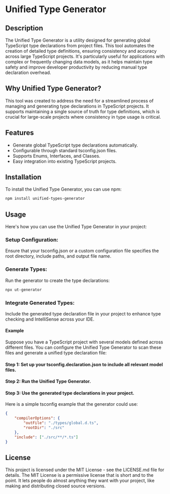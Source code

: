 # Unified Type Generator

## Description

The Unified Type Generator is a utility designed for generating global TypeScript type declarations from project files. This tool automates the creation of detailed type definitions, ensuring consistency and accuracy across large TypeScript projects. It's particularly useful for applications with complex or frequently changing data models, as it helps maintain type safety and improve developer productivity by reducing manual type declaration overhead.

## Why Unified Type Generator?

This tool was created to address the need for a streamlined process of managing and generating type declarations in TypeScript projects. It supports maintaining a single source of truth for type definitions, which is crucial for large-scale projects where consistency in type usage is critical.

## Features

- Generate global TypeScript type declarations automatically.
- Configurable through standard tsconfig.json files.
- Supports Enums, Interfaces, and Classes.
- Easy integration into existing TypeScript projects.

## Installation

To install the Unified Type Generator, you can use npm:

```bash
npm install unified-types-generator
```

## Usage

Here's how you can use the Unified Type Generator in your project:

### Setup Configuration:

Ensure that your tsconfig.json or a custom configuration file specifies the root directory, include paths, and output file name.

### Generate Types:

Run the generator to create the type declarations:

```bash
npx ut-generator

```

### Integrate Generated Types:

Include the generated type declaration file in your project to enhance type checking and IntelliSense across your IDE.

#### Example

Suppose you have a TypeScript project with several models defined across different files. You can configure the Unified Type Generator to scan these files and generate a unified type declaration file:

#### Step 1: Set up your tsconfig.declaration.json to include all relevant model files.

#### Step 2: Run the Unified Type Generator.

#### Step 3: Use the generated type declarations in your project.

Here is a simple tsconfig example that the generator could use:

```json
{
	"compilerOptions": {
		"outFile": "./types/global.d.ts",
		"rootDir": "./src"
	},
	"include": ["./src/**/*.ts"]
}
```

## License

This project is licensed under the MIT License - see the LICENSE.md file for details. The MIT License is a permissive license that is short and to the point. It lets people do almost anything they want with your project, like making and distributing closed source versions.
